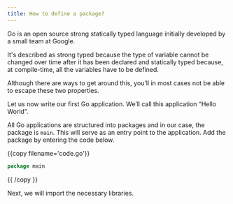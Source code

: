 ```yaml
---
title: How to define a package?
---
```


Go is an open source strong statically typed language initially developed by a small team at Google. 

It's described as strong typed because the type of variable cannot be changed over time after it has been declared and statically typed because, at compile-time, all the variables have to be defined. 

Although there are ways to get around this, you’ll in most cases not be able to escape these two properties.

Let us now write our first Go application. We’ll call this application “Hello World”.

All Go applications are structured into packages and in our case, the package is `main`. This will serve as an entry point to the application. Add the package by entering the code below.

{{copy filename='code.go'}}
```go
package main
```
{{ /copy }}

Next, we will import the necessary libraries.
